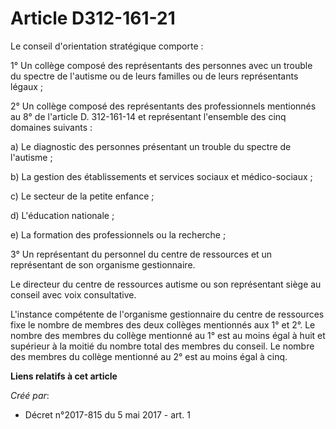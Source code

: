 # Article D312-161-21

Le conseil d'orientation stratégique comporte :

1° Un collège composé des représentants des personnes avec un trouble du spectre de l'autisme ou de leurs familles ou de
leurs représentants légaux ;

2° Un collège composé des représentants des professionnels mentionnés au 8° de l'article D. 312-161-14 et représentant
l'ensemble des cinq domaines suivants :

a) Le diagnostic des personnes présentant un trouble du spectre de l'autisme ;

b) La gestion des établissements et services sociaux et médico-sociaux ;

c) Le secteur de la petite enfance ;

d) L'éducation nationale ;

e) La formation des professionnels ou la recherche ;

3° Un représentant du personnel du centre de ressources et un représentant de son organisme gestionnaire.

Le directeur du centre de ressources autisme ou son représentant siège au conseil avec voix consultative.

L'instance compétente de l'organisme gestionnaire du centre de ressources fixe le nombre de membres des deux collèges
mentionnés aux 1° et 2°. Le nombre des membres du collège mentionné au 1° est au moins égal à huit et supérieur à la moitié
du nombre total des membres du conseil. Le nombre des membres du collège mentionné au 2° est au moins égal à cinq.

**Liens relatifs à cet article**

_Créé par_:

  - Décret n°2017-815 du 5 mai 2017 - art. 1
